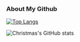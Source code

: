 ### About My Github

[![Top Langs](https://github-readme-stats.vercel.app/api/top-langs/?username=lialzm)](https://github.com/Christmas/github-readme-stats)

![Christmas's GitHub stats](https://github-readme-stats.vercel.app/api?username=lialzm&show_icons=true&theme=tokyonight)

